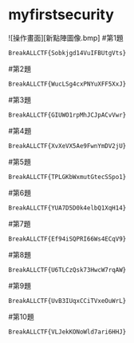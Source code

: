 # myfirstsecurity
![操作畫面][新點陣圖像.bmp]
#第1題
```
BreakALLCTF{Sobkjgd14VuIFBUtgVts}
```
#第2題
```
BreakALLCTF{WucLSg4cxPNYuXFF5XxJ}
```
#第3題
```
BreakALLCTF{GIUWO1rpMhJCJpACvVwr}
```
#第4題
```
BreakALLCTF{XvXeVX5Ae9FwnYmDV2jU}
```
#第5題
```
BreakALLCTF{TPLGKbWxmutGtecSSpo1}

```
#第6題
```
BreakALLCTF{YUA7D5D0k4elbQ1XqH14}
```
#第7題
```
BreakALLCTF{Ef94iSQPRI66Ws4ECqV9}
```
#第8題
```
BreakALLCTF{U6TLCzQsk73HwcW7rqAW}

```
#第9題
```
BreakALLCTF{UvB3IUqxCCiTVxeOuWrL}

```
#第10題
```
BreakALLCTF{VLJekKONoWld7ari6HHJ}
```
